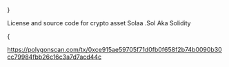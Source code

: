 }


License and source code for crypto asset Solaa
.Sol
Aka
Solidity

 {

https://polygonscan.com/tx/0xce915ae59705f71d0fb0f658f2b74b0090b30cc79984fbb26c16c3a7d7acd44c
